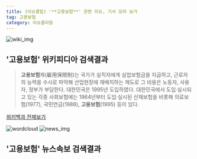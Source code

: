 ```yaml
---
title: (이슈클립) '**고용보험**' 관련 이슈, 기사 모아 보기
tag: 고용보험
category: 이슈클리핑
---
```

![wiki_img](https://user-images.githubusercontent.com/42597476/44503234-41136a80-a6d0-11e8-9071-6fc6418eafe4.png)
## **'**고용보험**'** 위키피디아 검색결과
>**고용보험**제(雇用保險制)는 국가가 실직자에게 실업보험금을 지급하고, 근로자의 능력을 수시로 파악해 산업현장에 재배치하는 제도로 그 비용은 노동자, 사용자, 정부가 부담한다. 대한민국은 1995년 도입하였다. 대한민국에서 도입·실시되고 있는 각종 사회보험에는 1964년부터 도입·실시된 산재보험을 비롯해 의료보험(1977), 국민연금(1988), **고용보험**(1995) 등이 있다.

<a href="https://ko.wikipedia.org/wiki/고용보험" target="_blank">위키백과 전체보기</a>

![wordcloud](https://s3.ap-northeast-2.amazonaws.com/lyrics101-wordcloud/2018-09-17-1537140350.png)
![news_img](https://user-images.githubusercontent.com/42597476/44507050-1206f400-a6e4-11e8-8d98-7ffbfebb353f.png)
## **'**고용보험**'** 뉴스속보 검색결과

